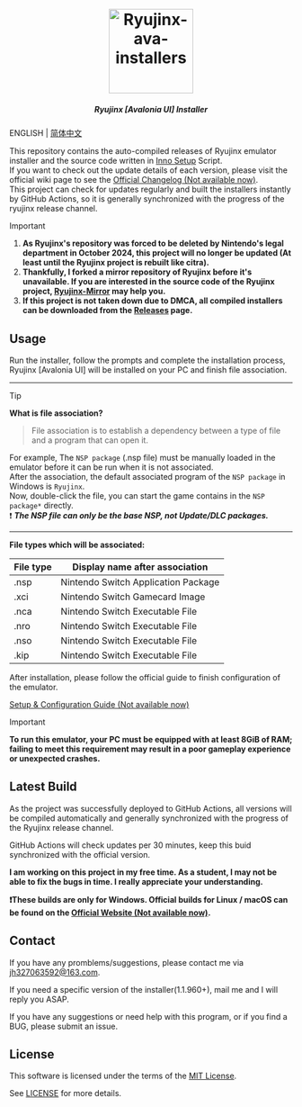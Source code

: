 <h1 align="center">
  <br>
  <a href="https://github.com/LuccaWang404/Ryujinx-ava-installers"><img src="./Ryujinx.ico" alt="Ryujinx-ava-installers" width="150"></a>
</h1>

<h5 align="center">
<b>Ryujinx [Avalonia UI] Installer</b>
</h5>

ENGLISH | [简体中文](./README_CN.md)

<p>
       This repository contains the auto-compiled releases of Ryujinx emulator installer and the source code written in <a href ="https://jrsoftware.org/isinfo.php">Inno 
       Setup</a> Script.</br>
       If you want to check out the update details of each version, please visit the official wiki page to see the <a href="https://github.com/Ryujinx/Ryujinx/wiki/Changelog">Official Changelog (Not available now)</a>.</br>
       This project can check for updates regularly and built the installers instantly by GitHub Actions, so it is generally synchronized with the progress of the ryujinx release channel.</br>
</p>

> [!IMPORTANT]
> 1. **As Ryujinx's repository was forced to be deleted by Nintendo's legal department in October 2024, this project will no longer be updated (At least until the Ryujinx project is rebuilt like citra).**</br>
> 2. **Thankfully, I forked a mirror repository of Ryujinx before it's unavailable. If you are interested in the source code of the Ryujinx project, [Ryujinx-Mirror](https://github.com/LuccaWang404/Ryujinx-Mirror.git) may help you.**</br>
>	3. **If this project is not taken down due to DMCA, all compiled installers can be downloaded from the [Releases](https://github.com/LuccaWang404/Ryujinx-ava-installers/releases) page.**

## Usage
Run the installer, follow the prompts and complete the installation process, Ryujinx [Avalonia UI] will be installed on your PC and finish file association.

***
> [!TIP]
  **What is file association?**</br>
> File association is to establish a dependency between a type of file and a program that can open it.</br>

For example, The `NSP package` (.nsp file) must be manually loaded in the emulator before it can be run when it is not associated.</br>
After the association, the default associated program of the `NSP package` in Windows is `Ryujinx`.</br>
Now, double-click the file, you can start the game contains in the `NSP package*` directly.</br>
❗️ ***The NSP file can only be the base NSP, not Update/DLC packages.***

***

**File types which will be associated:**

| File type | Display name after association     |
| -------- | ----------------------------------- |
| .nsp     | Nintendo Switch Application Package |
| .xci     | Nintendo Switch Gamecard Image      |
| .nca     | Nintendo Switch Executable File     |
| .nro     | Nintendo Switch Executable File     |
| .nso     | Nintendo Switch Executable File     |
| .kip     | Nintendo Switch Executable File     |

After installation, please follow the official guide to finish configuration of the emulator. 

[Setup & Configuration Guide (Not available now)](https://github.com/Ryujinx/Ryujinx/wiki/Ryujinx-Setup-&-Configuration-Guide)

> [!IMPORTANT]
>**To run this emulator, your PC must be equipped with at least 8GiB of RAM; failing to meet this requirement may result in a poor gameplay experience or unexpected crashes.**

## Latest Build
As the project was successfully deployed to GitHub Actions, all versions will be compiled automatically and generally synchronized with the progress of the Ryujinx release channel.

GitHub Actions will check updates per 30 minutes, keep this buid synchronized with the official version.

**I am working on this project in my free time. As a student, I may not be able to fix the bugs in time. I really appreciate your understanding.**

**❗️These builds are only for Windows. Official builds for Linux / macOS can be found on the [Official Website (Not available now)](https://ryujinx.org/download).**

## Contact
If you have any promblems/suggestions, please contact me via [jh327063592@163.com](mailto:jh327063592@163.com).

If you need a specific version of the installer(1.1.960+), mail me and I will reply you ASAP.

If you have any suggestions or need help with this program, or if you find a BUG, please submit an issue.


## License
This software is licensed under the terms of the [MIT License](./LICENSE.txt).

See [LICENSE](./LICENSE.txt) for more details.
